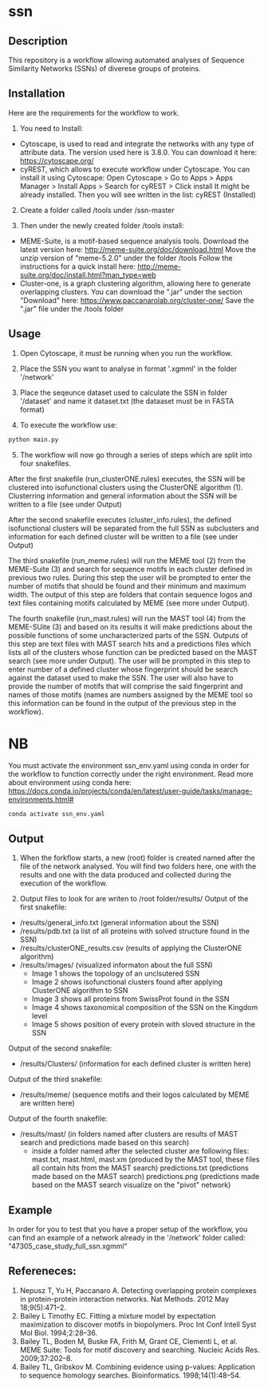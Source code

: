 # ssn

## Description
This repository is a workflow allowing automated analyses of
Sequence Similarity Networks (SSNs) of diverese groups of proteins.

## Installation

Here are the requirements for the workflow to work.

1. You need to Install:
- Cytoscape, is used to read and integrate the networks with any type of attribute data. The version used here is 3.8.0. You can download it here: https://cytoscape.org/
- cyREST, which allows to execute workflow under Cytoscape.
You can install it using Cytoscape:
Open Cytoscape > Go to Apps > Apps Manager > Install Apps > Search for cyREST > Click install
It might be already installed. Then you will see written in the list: cyREST (Installed)

2. Create a folder called /tools under /ssn-master

3. Then under the newly created folder /tools install:
- MEME-Suite, is a motif-based sequence analysis tools.
Download the latest version here: http://meme-suite.org/doc/download.html
Move the unzip version of "meme-5.2.0" under the folder /tools
Follow the instructions for a quick install here: http://meme-suite.org/doc/install.html?man_type=web
- Cluster-one, is a graph clustering algorithm, allowing here to generate
overlapping clusters.
You can download the ".jar" under the section "Download"
here: https://www.paccanarolab.org/cluster-one/
Save the ".jar" file under the /tools folder


## Usage

1. Open Cytoscape, it must be running when you run the workflow.

2. Place the SSN you want to analyse in format '.xgmml' in the folder '/network'

3. Place the seqeunce dataset used to calculate the SSN in folder '/dataset' and name it dataset.txt (the dataaset must be in FASTA format)

4. To execute the workflow use: 
```python 
python main.py
```

5. The workflow will now go through a series of steps which are split into four snakefiles.

After the first snakefile (run_clusterONE.rules) executes, the SSN will be clustered into isofunctional clusters using the ClusterONE algorithm (1). Clusterring information and general information about the SSN will be written to a file (see under Output)

After the second snakefile executes (cluster_info.rules), the defined isofunctional clusters will be separated from the full SSN as subclusters and information for each defined cluster will be written to a file (see under Output)

The third snakefile (run_meme.rules) will run the MEME tool (2) from the MEME-Suite (3) and search for sequence motifs in each cluster defined in previous two rules.
During this step the user will be prompted to enter the number of motifs that should be found and their minimum and maximum width. 
The output of this step are folders that contain sequence logos and text files containing motifs calculated by MEME (see more under Output).

The fourth snakefile (run_mast.rules) will run the MAST tool (4) from the MEME-SUite (3) and based on its results it will make predictions about the possible functions of 
some uncharacterized parts of the SSN. Outputs of this step are text files with MAST search hits and a predictions files which lists all of the 
clusters whose function can be predicted based on the MAST search (see more under Output). The user will be prompted in this step to enter number of a 
defined cluster whose fingerprint should be search against the dataset used to make the SSN. The user will also have to provide the number of motifs 
that will comprise the said fingerprint and names of those motifs (names are numbers assigned by the MEME tool so this information can be found in the
output of the previous step in the workflow).


# NB
You must activate the environment ssn_env.yaml using conda in order for the
workflow to function correctly under the right environment. 
Read more about environment using conda here: https://docs.conda.io/projects/conda/en/latest/user-guide/tasks/manage-environments.html#
```
conda activate ssn_env.yaml
```

## Output

1. When the forkflow starts, a new (root) folder is created named after the file of the network analysed.
You will find two folders here, one with the results and one with the data produced and collected during the execution of the workflow.

2. Output files to look for are writen to /root folder/results/
Output of the first snakefile: 
- /results/general_info.txt (general information about the SSN)
- /results/pdb.txt (a list of all proteins with solved structure found in the SSN)
- /results/clusterONE_results.csv (results of applying the ClusterONE algorithm)
- /results/images/ (visualized informaton about the full SSN)
	- Image 1 shows the topology of an unclsutered SSN
	- Image 2 shows isofunctional clusters found after applying ClusterONE algorithm to SSN
	- Image 3 shows all proteins from SwissProt found in the SSN
	- Image 4 shows taxonomical composition of the SSN on the Kingdom level
	- Image 5 shows position of every protein with sloved structure in the SSN
	
Output of the second snakefile:
- /results/Clusters/ (information for each defined cluster is written here)

Output of the third snakefile:
- /results/meme/ (sequence motifs and their logos calculated by MEME are written here)

Output of the fourth snakefile:
- /results/mast/ (in folders named after clusters are results of MAST search and predictions made based on this search)
	- inside a folder named after the selected cluster are following files:
		mast.txt, mast.html, mast.xm (produced by the MAST tool, these files all contain hits from the MAST search)
		predictions.txt (predictions made based on the MAST search)
		predictions.png (predictions made based on the MAST search visualize on the "pivot" network)		


## Example

In order for you to test that you have a proper setup of the workflow,
you can find an example of a network already in the '/network' folder called:
"47305_case_study_full_ssn.xgmml"

## Refereneces:
1. Nepusz T, Yu H, Paccanaro A. Detecting overlapping protein complexes in protein-protein interaction networks. Nat Methods. 2012 May 18;9(5):471–2. 
2. Bailey L Timothy EC. Fitting a mixture model by expectation maximization to discover motifs in biopolymers. Proc Int Conf Intell Syst Mol Biol. 1994;2:28–36. 
3. Bailey TL, Boden M, Buske FA, Frith M, Grant CE, Clementi L, et al. MEME Suite: Tools for motif discovery and searching. Nucleic Acids Res. 2009;37:202–8.
4. Bailey TL, Gribskov M. Combining evidence using p-values: Application to sequence homology searches. Bioinformatics. 1998;14(1):48–54. 
